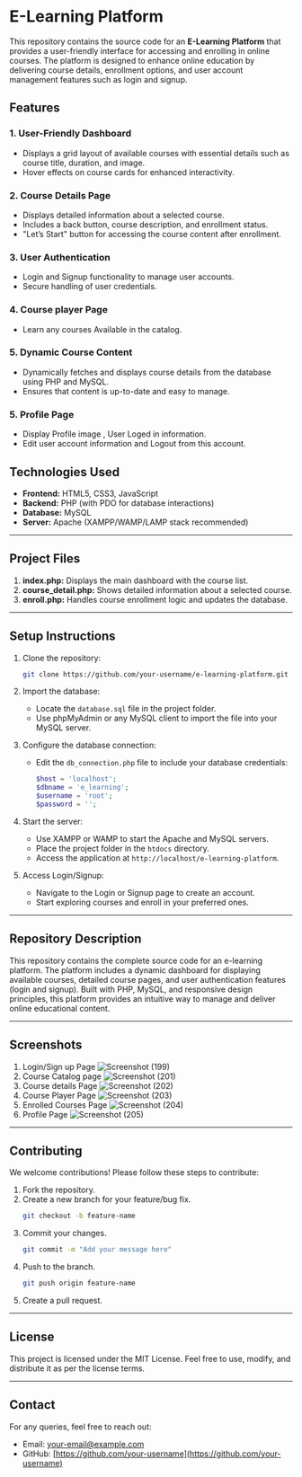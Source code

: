# E-Learning Platform

This repository contains the source code for an **E-Learning Platform** that provides a user-friendly interface for accessing and enrolling in online courses. The platform is designed to enhance online education by delivering course details, enrollment options, and user account management features such as login and signup.

## Features

### 1. User-Friendly Dashboard
- Displays a grid layout of available courses with essential details such as course title, duration, and image.
- Hover effects on course cards for enhanced interactivity.

### 2. Course Details Page
- Displays detailed information about a selected course.
- Includes a back button, course description, and enrollment status.
- "Let’s Start" button for accessing the course content after enrollment.

### 3. User Authentication
- Login and Signup functionality to manage user accounts.
- Secure handling of user credentials.

### 4. Course player Page
- Learn any courses Available in the catalog.

### 5. Dynamic Course Content
- Dynamically fetches and displays course details from the database using PHP and MySQL.
- Ensures that content is up-to-date and easy to manage.


### 5. Profile Page
- Display Profile image , User Loged in information.
- Edit user account information and Logout from this account.

## Technologies Used

- **Frontend:** HTML5, CSS3, JavaScript
- **Backend:** PHP (with PDO for database interactions)
- **Database:** MySQL
- **Server:** Apache (XAMPP/WAMP/LAMP stack recommended)

---

## Project Files

1. **index.php:** Displays the main dashboard with the course list.
2. **course_detail.php:** Shows detailed information about a selected course.
3. **enroll.php:** Handles course enrollment logic and updates the database.

---

## Setup Instructions

1. Clone the repository:
   ```bash
   git clone https://github.com/your-username/e-learning-platform.git
   ```

2. Import the database:
   - Locate the `database.sql` file in the project folder.
   - Use phpMyAdmin or any MySQL client to import the file into your MySQL server.

3. Configure the database connection:
   - Edit the `db_connection.php` file to include your database credentials:
     ```php
     $host = 'localhost';
     $dbname = 'e_learning';
     $username = 'root';
     $password = '';
     ```

4. Start the server:
   - Use XAMPP or WAMP to start the Apache and MySQL servers.
   - Place the project folder in the `htdocs` directory.
   - Access the application at `http://localhost/e-learning-platform`.

5. Access Login/Signup:
   - Navigate to the Login or Signup page to create an account.
   - Start exploring courses and enroll in your preferred ones.

---

## Repository Description

This repository contains the complete source code for an e-learning platform. The platform includes a dynamic dashboard for displaying available courses, detailed course pages, and user authentication features (login and signup). Built with PHP, MySQL, and responsive design principles, this platform provides an intuitive way to manage and deliver online educational content.

---

## Screenshots
1. Login/Sign up Page
   ![Screenshot (199)](https://github.com/user-attachments/assets/c2aee88a-c557-41f4-a8f6-88b0debd16b8)
2. Course Catalog page
   ![Screenshot (201)](https://github.com/user-attachments/assets/347d4aca-edd7-469b-a0cc-c9cbb6ed3419)
3. Course details Page
   ![Screenshot (202)](https://github.com/user-attachments/assets/72d1af1b-7127-46eb-a450-04fd94afca4c)
4. Course Player Page
   ![Screenshot (203)](https://github.com/user-attachments/assets/8ef21572-c41a-450a-8092-000b78aadd15)
5. Enrolled Courses Page
   ![Screenshot (204)](https://github.com/user-attachments/assets/1dd32897-2f36-4b46-b60b-371958fa5b83)
6. Profile Page
   ![Screenshot (205)](https://github.com/user-attachments/assets/8f38a5a5-e826-477e-8913-2ade23ae9e4e)
---

## Contributing

We welcome contributions! Please follow these steps to contribute:

1. Fork the repository.
2. Create a new branch for your feature/bug fix.
   ```bash
   git checkout -b feature-name
   ```
3. Commit your changes.
   ```bash
   git commit -m "Add your message here"
   ```
4. Push to the branch.
   ```bash
   git push origin feature-name
   ```
5. Create a pull request.

---

## License

This project is licensed under the MIT License. Feel free to use, modify, and distribute it as per the license terms.

---

## Contact

For any queries, feel free to reach out:
- Email: [your-email@example.com](mailto:your-email@example.com)
- GitHub: [https://github.com/your-username](https://github.com/your-username)

